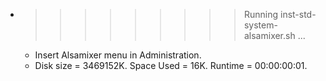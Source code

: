 * >>>>>>>>> Running inst-std-system-alsamixer.sh ...
  * Insert Alsamixer menu in Administration.
  * Disk size = 3469152K. Space Used = 16K. Runtime = 00:00:00:01.
